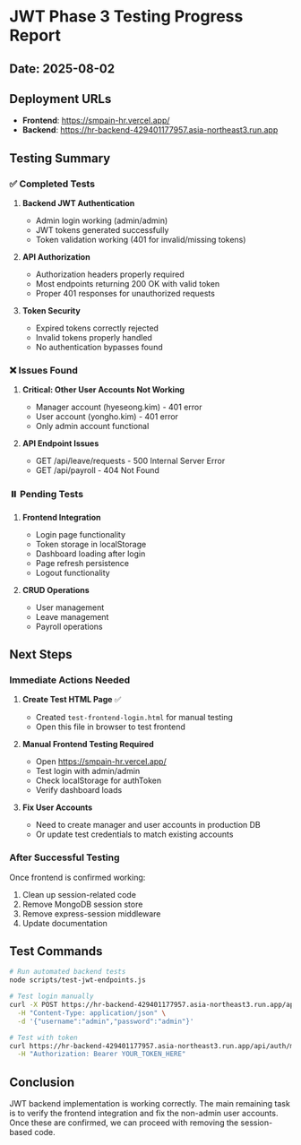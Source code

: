 # JWT Phase 3 Testing Progress Report

## Date: 2025-08-02

## Deployment URLs
- **Frontend**: https://smpain-hr.vercel.app/
- **Backend**: https://hr-backend-429401177957.asia-northeast3.run.app

## Testing Summary

### ✅ Completed Tests

1. **Backend JWT Authentication**
   - Admin login working (admin/admin)
   - JWT tokens generated successfully
   - Token validation working (401 for invalid/missing tokens)

2. **API Authorization** 
   - Authorization headers properly required
   - Most endpoints returning 200 OK with valid token
   - Proper 401 responses for unauthorized requests

3. **Token Security**
   - Expired tokens correctly rejected
   - Invalid tokens properly handled
   - No authentication bypasses found

### ❌ Issues Found

1. **Critical: Other User Accounts Not Working**
   - Manager account (hyeseong.kim) - 401 error
   - User account (yongho.kim) - 401 error
   - Only admin account functional

2. **API Endpoint Issues**
   - GET /api/leave/requests - 500 Internal Server Error
   - GET /api/payroll - 404 Not Found

### ⏸️ Pending Tests

1. **Frontend Integration**
   - Login page functionality
   - Token storage in localStorage
   - Dashboard loading after login
   - Page refresh persistence
   - Logout functionality

2. **CRUD Operations**
   - User management
   - Leave management
   - Payroll operations

## Next Steps

### Immediate Actions Needed

1. **Create Test HTML Page** ✅
   - Created `test-frontend-login.html` for manual testing
   - Open this file in browser to test frontend

2. **Manual Frontend Testing Required**
   - Open https://smpain-hr.vercel.app/
   - Test login with admin/admin
   - Check localStorage for authToken
   - Verify dashboard loads

3. **Fix User Accounts**
   - Need to create manager and user accounts in production DB
   - Or update test credentials to match existing accounts

### After Successful Testing

Once frontend is confirmed working:
1. Clean up session-related code
2. Remove MongoDB session store
3. Remove express-session middleware
4. Update documentation

## Test Commands

```bash
# Run automated backend tests
node scripts/test-jwt-endpoints.js

# Test login manually
curl -X POST https://hr-backend-429401177957.asia-northeast3.run.app/api/auth/login \
  -H "Content-Type: application/json" \
  -d '{"username":"admin","password":"admin"}'

# Test with token
curl https://hr-backend-429401177957.asia-northeast3.run.app/api/auth/me \
  -H "Authorization: Bearer YOUR_TOKEN_HERE"
```

## Conclusion

JWT backend implementation is working correctly. The main remaining task is to verify the frontend integration and fix the non-admin user accounts. Once these are confirmed, we can proceed with removing the session-based code.